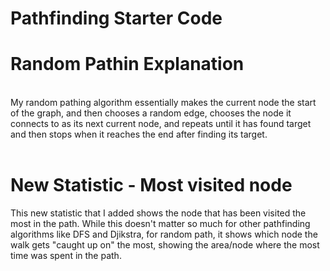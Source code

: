 # Pathfinding Starter Code

<h1>Random Pathin Explanation</h1>
<br>
My random pathing algorithm essentially makes the current node the start of the graph, and then chooses a random edge, 
chooses the node it connects to as its next current node, and repeats until it has found target and then stops when
it reaches the end after finding its target.

<br>
<br>
<h1>New Statistic - Most visited node</h1>
This new statistic that I added shows the node that has been visited the most in the path. While this doesn't matter 
so much for other pathfinding algorithms like DFS and Djikstra, for random path, it shows which node the walk gets 
"caught up on" the most, showing the area/node where the most time was spent in the path.